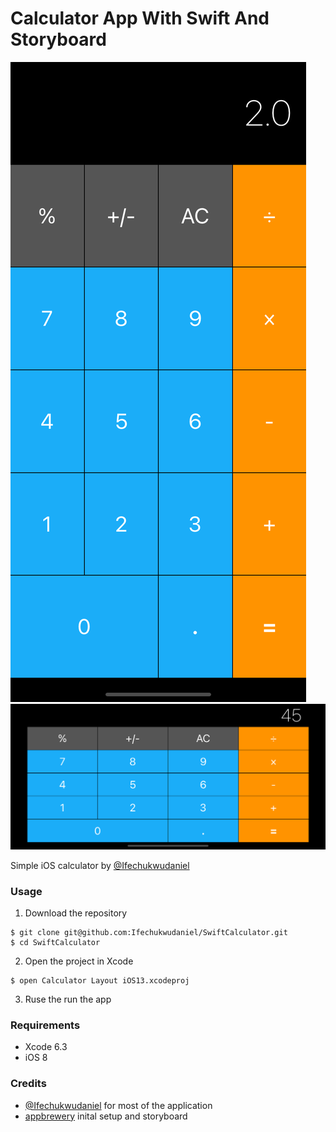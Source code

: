 # Calculator App With Swift And Storyboard

![GitHub Logo](Documentation/1.png)
![GitHub Logo](Documentation/2.png)

Simple iOS calculator by [@Ifechukwudaniel](https://github.com/Ifechukwudaniel)

### Usage

1.  Download the repository

```
$ git clone git@github.com:Ifechukwudaniel/SwiftCalculator.git
$ cd SwiftCalculator
```

2.  Open the project in Xcode

```
$ open Calculator Layout iOS13.xcodeproj
```

3. Ruse the run the app

### Requirements

- Xcode 6.3
- iOS 8

### Credits

- [@Ifechukwudaniel](https://github.com/Ifechukwudaniel) for most of the application
- [appbrewery](https://github.com/appbrewery) inital setup and storyboard

